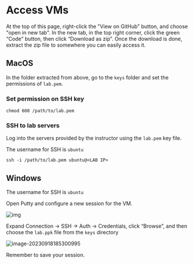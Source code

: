 # Access VMs
At the top of this page, right-click the "View on GitHub" button, and choose "open in new tab". In the new tab, in the top right corner, click the green “Code” button, then click “Download as zip”. Once the download is done, extract the zip file to somewhere you can easily access it.

## MacOS 

In the folder extracted from above, go to the `keys` folder and set the permissions of `lab.pem`.

### Set permission on SSH key 
```
chmod 600 /path/to/lab.pem
```

### SSH to lab servers 
Log into the servers provided by the instructor using the `lab.pem` key file.

The username for SSH is `ubuntu`

```
ssh -i /path/to/lab.pem ubuntu@<LAB IP> 
```


## Windows 
The username for SSH is `ubuntu`

Open Putty and configure a new session for the VM.

![img](https://jruels.github.io/adv-ansible/labs/access_lab/images/putty-session.png)

Expand Connection -> SSH -> Auth -> Credentials, click “Browse”, and then choose the `lab.ppk` file from the `keys` directory

![image-20230918185300995](https://jruels.github.io/adv-ansible/labs/access_lab/images/putty-auth.png)

Remember to save your session.
